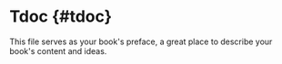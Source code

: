 # Tdoc {#tdoc}

This file serves as your book&#039;s preface, a great place to describe your book&#039;s content and ideas.
